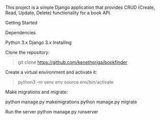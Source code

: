 This project is a simple Django application that provides CRUD (Create, Read, Update, Delete) functionality for a book API.

Getting Started

Dependencies

Python 3.x
Django 3.x
Installing

Clone the repository:

> git clone https://github.com/kenethoriga/bookfinder

Create a virtual environment and activate it:
> python3 -m venv env
> source env/bin/activate

Make migrations and migrate:

python manage.py makemigrations
python manage.py migrate

Run the server
python manage.py runserver
